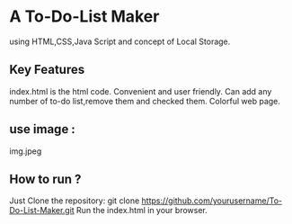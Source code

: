 # A To-Do-List Maker
using HTML,CSS,Java Script and concept of Local Storage.
## Key Features
index.html is the html code.
Convenient and user friendly.
Can add any number of to-do list,remove them and checked them.
Colorful web page.
## use image :
img.jpeg
## How to run ?
Just Clone the repository: git clone
https://github.com/yourusername/To-Do-List-Maker.git
Run the index.html in your browser.
